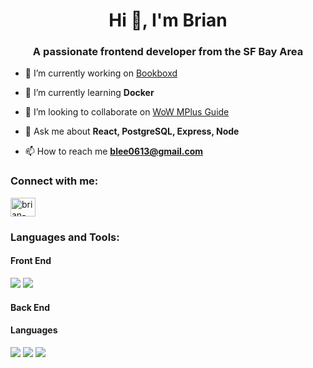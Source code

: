 <h1 align="center">Hi 👋, I'm Brian</h1>
<h3 align="center">A passionate frontend developer from the SF Bay Area</h3>

- 🔭 I’m currently working on [Bookboxd](https://github.com/brianclee-gh/bookboxd)

- 🌱 I’m currently learning **Docker**

- 👯 I’m looking to collaborate on [WoW MPlus Guide](https://github.com/brianclee-gh/wow-mplus)

<!-- - 👨‍💻 All of my projects are available at [to be added!](to be added!) -->

<!-- - 📝 I regularly write articles on [dev.to/](dev.to/) -->

- 💬 Ask me about **React, PostgreSQL, Express, Node**

- 📫 How to reach me **blee0613@gmail.com**

<!-- - 📄 Know about my experiences [PUT IN HERE](PUT IN HERE) -->

<h3 align="left">Connect with me:</h3>
<p align="left">
<a href="https://linkedin.com/in/brian-lee-548606193" target="blank"><img align="center" src="https://raw.githubusercontent.com/rahuldkjain/github-profile-readme-generator/master/src/images/icons/Social/linked-in-alt.svg" alt="brian-lee-548606193" height="30" width="40" /></a>
</p>

<h3 align="left">Languages and Tools:</h3>
<h4>Front End</h4>
  <span>
    <img src="https://img.shields.io/badge/html5-%23E34F26.svg?style=for-the-badge&logo=html5&logoColor=white">
    <img src="https://img.shields.io/badge/css3-%231572B6.svg?style=for-the-badge&logo=css3&logoColor=white">
  </span>
<h4>Back End</h4>
<span>
  </span>

<h4>Languages</h4>
<span>
  <img src="https://img.shields.io/badge/JavaScript-323330?style=for-the-badge&logo=javascript&logoColor=F7DF1E">
  <img src="https://img.shields.io/badge/python-3670A0?style=for-the-badge&logo=python&logoColor=ffdd54">
  <img src="https://img.shields.io/badge/ruby-%23CC342D.svg?style=for-the-badge&logo=ruby&logoColor=white">
  </span>
  


